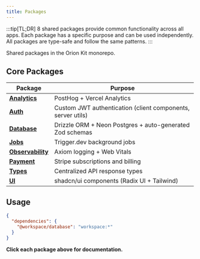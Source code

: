```yaml
---
title: Packages
---
```


:::tip[TL;DR]
8 shared packages provide common functionality across all apps. Each package has a specific purpose and can be used independently. All packages are type-safe and follow the same patterns.
:::

Shared packages in the Orion Kit monorepo.

## Core Packages

| Package                                      | Purpose                                                     |
| -------------------------------------------- | ----------------------------------------------------------- |
| **[Analytics](/packages/analytics)**         | PostHog + Vercel Analytics                                  |
| **[Auth](/packages/auth)**                   | Custom JWT authentication (client components, server utils) |
| **[Database](/packages/database)**           | Drizzle ORM + Neon Postgres + auto-generated Zod schemas    |
| **[Jobs](/packages/jobs)**                   | Trigger.dev background jobs                                 |
| **[Observability](/packages/observability)** | Axiom logging + Web Vitals                                  |
| **[Payment](/packages/payment)**             | Stripe subscriptions and billing                            |
| **[Types](/packages/types)**                 | Centralized API response types                              |
| **[UI](/packages/ui)**                       | shadcn/ui components (Radix UI + Tailwind)                  |

## Usage

```json
{
  "dependencies": {
    "@workspace/database": "workspace:*"
  }
}
```

**Click each package above for documentation.**
